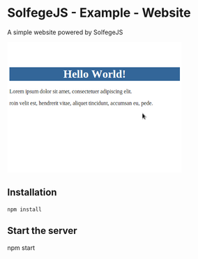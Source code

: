 SolfegeJS - Example - Website
=============================

A simple website powered by SolfegeJS

![Screenshot](./screenshots/001.png?raw=true)


Installation
------------

    npm install


Start the server
----------------

   npm start
